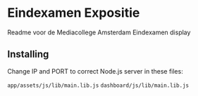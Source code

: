 <h1>Eindexamen Expositie</h1>
<p>Readme voor de Mediacollege Amsterdam Eindexamen display</p>

<h2>Installing</h2>
<p>Change IP and PORT to correct Node.js server in these files:</p>

<code>app/assets/js/lib/main.lib.js</code>
<code>dashboard/js/lib/main.lib.js</code>
